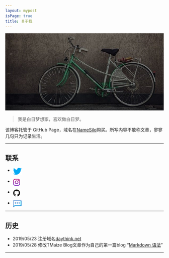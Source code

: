 ```yaml
---
layout: mypost
isPage: true
title: 关于我
---
```


![自行车](/img/bike.jpg)
<br/>
> 我是白日梦想家，喜欢做白日梦。

该博客托管于 GitHub Page，域名在[NameSilo](https://www.namesilo.com/?rid=baa1b76ph)购买。所写内容不敢称文章，寥寥几句只为记录生活。
<br/>

***
## 联系

+ <a href="https://twitter.com/caiwoshiwho" target="_blank"><img src="/img/twitter-logo.png" align="left"> </a>

+ <a href="https://www.instagram.com/caiwoshiwho/" target="_blank"><img src="/img/instagram-logo.png" align="left"> </a>

+ <a href="https://github.com/Devinteng" target="_blank"><img src="/img/Github-logo.png" align="left"> </a>

+ <a href="https://daythink.net/pages/%E7%95%99%E8%A8%80.html" target="_blank"><img src="/img/chat-logo.png" align="left"> </a>


***

## 历史

+ 2019/05/23 注册域名[daythink.net](https://daythink.net)
+ 2019/05/28 修改TMaize Blog文章作为自己的第一篇blog “[Markdown 语法](https://daythink.net/posts/2019/05/28/Markdown-%E8%AF%AD%E6%B3%95.html)”

***
